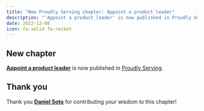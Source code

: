 ```yaml
---
title: "New Proudly Serving chapter: Appoint a product leader"
description: "'Appoint a product leader' is now published in Proudly Serving."
date: 2022-12-08
icon: fa-solid fa-rocket
---
```


## New chapter

**[Appoint a product leader](/contents/appoint-a-product-leader)** is now published in [Proudly Serving](/).

## Thank you

Thank you **[Daniel Soto](/people/daniel-soto)** for contributing your wisdom to this chapter!
